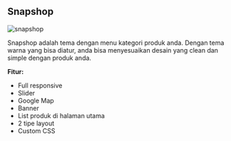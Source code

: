 Snapshop
------------

![snapshop](https://s3-ap-southeast-1.amazonaws.com/cdn2.jarvis-store.com/img/themes/snapshop/snapshop-preview.jpg)

Snapshop adalah tema dengan menu kategori produk anda. Dengan tema warna yang bisa diatur, anda bisa menyesuaikan desain yang clean dan simple dengan produk anda.

**Fitur:**
 - Full responsive 
 - Slider 
 - Google Map 
 - Banner
 - List produk di halaman utama
 - 2 tipe layout
 - Custom CSS
